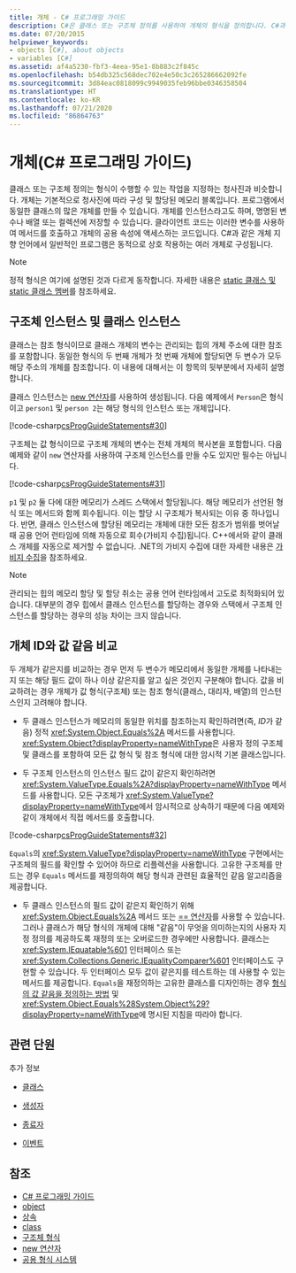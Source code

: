 ```yaml
---
title: 개체 - C# 프로그래밍 가이드
description: C#은 클래스 또는 구조체 정의를 사용하여 개체의 형식을 정의합니다. C#과 같은 개체 지향 언어에서 프로그램은 동적으로 상호 작용하는 개체로 구성됩니다.
ms.date: 07/20/2015
helpviewer_keywords:
- objects [C#], about objects
- variables [C#]
ms.assetid: af4a5230-fbf3-4eea-95e1-8b883c2f845c
ms.openlocfilehash: b54db325c568dec702e4e50c3c265286662092fe
ms.sourcegitcommit: 3d84eac0818099c9949035feb96bbe0346358504
ms.translationtype: HT
ms.contentlocale: ko-KR
ms.lasthandoff: 07/21/2020
ms.locfileid: "86864763"
---
```

# <a name="objects-c-programming-guide"></a>개체(C# 프로그래밍 가이드)
클래스 또는 구조체 정의는 형식이 수행할 수 있는 작업을 지정하는 청사진과 비슷합니다. 개체는 기본적으로 청사진에 따라 구성 및 할당된 메모리 블록입니다. 프로그램에서 동일한 클래스의 많은 개체를 만들 수 있습니다. 개체를 인스턴스라고도 하며, 명명된 변수나 배열 또는 컬렉션에 저장할 수 있습니다. 클라이언트 코드는 이러한 변수를 사용하여 메서드를 호출하고 개체의 공용 속성에 액세스하는 코드입니다. C#과 같은 개체 지향 언어에서 일반적인 프로그램은 동적으로 상호 작용하는 여러 개체로 구성됩니다.  
  
> [!NOTE]
> 정적 형식은 여기에 설명된 것과 다르게 동작합니다. 자세한 내용은 [static 클래스 및 static 클래스 멤버](./static-classes-and-static-class-members.md)를 참조하세요.
  
## <a name="struct-instances-vs-class-instances"></a>구조체 인스턴스 및 클래스 인스턴스  
 클래스는 참조 형식이므로 클래스 개체의 변수는 관리되는 힙의 개체 주소에 대한 참조를 포함합니다. 동일한 형식의 두 번째 개체가 첫 번째 개체에 할당되면 두 변수가 모두 해당 주소의 개체를 참조합니다. 이 내용에 대해서는 이 항목의 뒷부분에서 자세히 설명합니다.  
  
 클래스 인스턴스는 [new 연산자](../../language-reference/operators/new-operator.md)를 사용하여 생성됩니다. 다음 예제에서 `Person`은 형식이고 `person1` 및 `person 2`는 해당 형식의 인스턴스 또는 개체입니다.  
  
 [!code-csharp[csProgGuideStatements#30](~/samples/snippets/csharp/VS_Snippets_VBCSharp/csProgGuideStatements/CS/Statements.cs#30)]  
  
 구조체는 값 형식이므로 구조체 개체의 변수는 전체 개체의 복사본을 포함합니다. 다음 예제와 같이 `new` 연산자를 사용하여 구조체 인스턴스를 만들 수도 있지만 필수는 아닙니다.  
  
 [!code-csharp[csProgGuideStatements#31](~/samples/snippets/csharp/VS_Snippets_VBCSharp/csProgGuideStatements/CS/Statements.cs#31)]  
  
 `p1` 및 `p2` 둘 다에 대한 메모리가 스레드 스택에서 할당됩니다. 해당 메모리가 선언된 형식 또는 메서드와 함께 회수됩니다. 이는 할당 시 구조체가 복사되는 이유 중 하나입니다. 반면, 클래스 인스턴스에 할당된 메모리는 개체에 대한 모든 참조가 범위를 벗어날 때 공용 언어 런타임에 의해 자동으로 회수(가비지 수집)됩니다. C++에서와 같이 클래스 개체를 자동으로 제거할 수 없습니다. .NET의 가비지 수집에 대한 자세한 내용은 [가비지 수집](../../../standard/garbage-collection/index.md)을 참조하세요.  
  
> [!NOTE]
> 관리되는 힙의 메모리 할당 및 할당 취소는 공용 언어 런타임에서 고도로 최적화되어 있습니다. 대부분의 경우 힙에서 클래스 인스턴스를 할당하는 경우와 스택에서 구조체 인스턴스를 할당하는 경우의 성능 차이는 크지 않습니다.
  
## <a name="object-identity-vs-value-equality"></a>개체 ID와 값 같음 비교  
 두 개체가 같은지를 비교하는 경우 먼저 두 변수가 메모리에서 동일한 개체를 나타내는지 또는 해당 필드 값이 하나 이상 같은지를 알고 싶은 것인지 구분해야 합니다. 값을 비교하려는 경우 개체가 값 형식(구조체) 또는 참조 형식(클래스, 대리자, 배열)의 인스턴스인지 고려해야 합니다.  
  
- 두 클래스 인스턴스가 메모리의 동일한 위치를 참조하는지 확인하려면(즉, *ID*가 같음) 정적 <xref:System.Object.Equals%2A> 메서드를 사용합니다. <xref:System.Object?displayProperty=nameWithType>은 사용자 정의 구조체 및 클래스를 포함하여 모든 값 형식 및 참조 형식에 대한 암시적 기본 클래스입니다.  
  
- 두 구조체 인스턴스의 인스턴스 필드 값이 같은지 확인하려면 <xref:System.ValueType.Equals%2A?displayProperty=nameWithType> 메서드를 사용합니다. 모든 구조체가 <xref:System.ValueType?displayProperty=nameWithType>에서 암시적으로 상속하기 때문에 다음 예제와 같이 개체에서 직접 메서드를 호출합니다.  
  
 [!code-csharp[csProgGuideStatements#32](~/samples/snippets/csharp/VS_Snippets_VBCSharp/csProgGuideStatements/CS/Statements.cs#32)]  
  
 `Equals`의 <xref:System.ValueType?displayProperty=nameWithType> 구현에서는 구조체의 필드를 확인할 수 있어야 하므로 리플렉션을 사용합니다. 고유한 구조체를 만드는 경우 `Equals` 메서드를 재정의하여 해당 형식과 관련된 효율적인 같음 알고리즘을 제공합니다.  
  
- 두 클래스 인스턴스의 필드 값이 같은지 확인하기 위해 <xref:System.Object.Equals%2A> 메서드 또는 [== 연산자](../../language-reference/operators/equality-operators.md#equality-operator-)를 사용할 수 있습니다. 그러나 클래스가 해당 형식의 개체에 대해 "같음"이 무엇을 의미하는지의 사용자 지정 정의를 제공하도록 재정의 또는 오버로드한 경우에만 사용합니다. 클래스는 <xref:System.IEquatable%601> 인터페이스 또는 <xref:System.Collections.Generic.IEqualityComparer%601> 인터페이스도 구현할 수 있습니다. 두 인터페이스 모두 값이 같은지를 테스트하는 데 사용할 수 있는 메서드를 제공합니다. `Equals`을 재정의하는 고유한 클래스를 디자인하는 경우 [형식의 값 같음을 정의하는 방법](../statements-expressions-operators/how-to-define-value-equality-for-a-type.md) 및 <xref:System.Object.Equals%28System.Object%29?displayProperty=nameWithType>에 명시된 지침을 따라야 합니다.
  
## <a name="related-sections"></a>관련 단원  
 추가 정보  
  
- [클래스](./classes.md)  
  
- [생성자](./constructors.md)  
  
- [종료자](./destructors.md)  
  
- [이벤트](../events/index.md)  
  
## <a name="see-also"></a>참조

- [C# 프로그래밍 가이드](../index.md)
- [object](../../language-reference/builtin-types/reference-types.md)
- [상속](./inheritance.md)
- [class](../../language-reference/keywords/class.md)
- [구조체 형식](../../language-reference/builtin-types/struct.md)
- [new 연산자](../../language-reference/operators/new-operator.md)
- [공용 형식 시스템](../../../standard/base-types/common-type-system.md)
